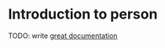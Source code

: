 # Introduction to person

TODO: write [great documentation](http://jacobian.org/writing/what-to-write/)

